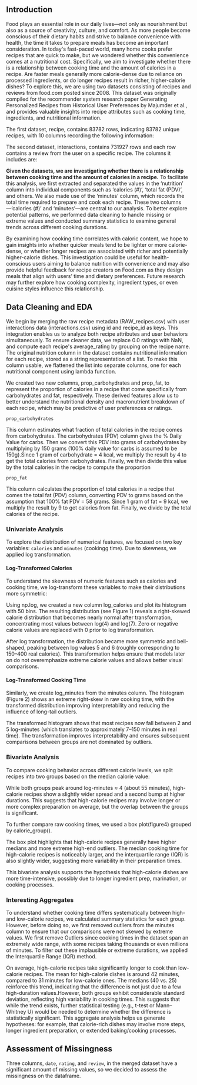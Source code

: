 ## Introduction
Food plays an essential role in our daily lives—not only as nourishment but also as a source of creativity, culture, and comfort. As more people become conscious of their dietary habits and strive to balance convenience with health, the time it takes to prepare meals has become an important consideration. In today's fast-paced world, many home cooks prefer recipes that are quick to make, but we wondered whether this convenience comes at a nutritional cost. Specifically, we aim to investigate whether there is a relationship between cooking time and the amount of calories in a recipe. Are faster meals generally more calorie-dense due to reliance on processed ingredients, or do longer recipes result in richer, higher-calorie dishes? To explore this, we are using two datasets consisting of recipes and reviews from food.com posted since 2008. This dataset was originally compiled for the recommender system research paper Generating Personalized Recipes from Historical User Preferences by Majumder et al., and provides valuable insights into recipe attributes such as cooking time, ingredients, and nutritional information.

The first dataset, recipe, contains 83782 rows, indicating 83782 unique recipes, with 10 columns recording the following information:





The second dataset, interactions, contains 731927 rows and each row contains a review from the user on a specific recipe. The columns it includes are:





**Given the datasets, we are investigating whether there is a relationship between cooking time and the amount of calories in a recipe.** To facilitate this analysis, we first extracted and separated the values in the ‘nutrition’ column into individual components such as ‘calories (#)’, ‘total fat (PDV)’, and others. We also made use of the ‘minutes’ column, which records the total time required to prepare and cook each recipe. These two columns—‘calories (#)’ and ‘minutes’—are central to our analysis. To better explore potential patterns, we performed data cleaning to handle missing or extreme values and conducted summary statistics to examine general trends across different cooking durations.

By examining how cooking time correlates with caloric content, we hope to gain insights into whether quicker meals tend to be lighter or more calorie-dense, or whether longer recipes are associated with richer and potentially higher-calorie dishes. This investigation could be useful for health-conscious users aiming to balance nutrition with convenience and may also provide helpful feedback for recipe creators on Food.com as they design meals that align with users’ time and dietary preferences. Future research may further explore how cooking complexity, ingredient types, or even cuisine styles influence this relationship.


## Data Cleaning and EDA
We begin by merging the raw recipe metadata (RAW_recipes.csv) with user interactions data (interactions.csv) using id and recipe_id as keys. This integration enables us to analyze both recipe attributes and user behaviors simultaneously. To ensure cleaner data, we replace 0.0 ratings with NaN, and compute each recipe's average_rating by grouping on the recipe name.
The original nutrition column in the dataset contains nutritional information for each recipe, stored as a string representation of a list. To make this column usable, we flattened the list into separate columns, one for each nutritional component using lambda function. 

We created two new columns, prop_carbohydrates and prop_fat, to represent the proportion of calories in a recipe that come specifically from carbohydrates and fat, respectively. These derived features allow us to better understand the nutritional density and macronutrient breakdown of each recipe, which may be predictive of user preferences or ratings.

`prop_carbohydrates`

This column estimates what fraction of total calories in the recipe comes from carbohydrates. The carbohydrates (PDV) column gives the % Daily Value for carbs. Then we convert this PDV into grams of carbohydrates by multiplying by 150 grams (100% daily value for carbs is assumed to be 150g).Since 1 gram of carbohydrate = 4 kcal, we multiply the result by 4 to get the total calories from carbohydrates. Finally, we then divide this value by the total calories in the recipe to compute the proportion

`prop_fat`

This column calculates the proportion of total calories in a recipe that comes the total fat (PDV) column, converting PDV to grams based on the assumption that 100% fat PDV = 58 grams. Since 1 gram of fat = 9 kcal, we multiply the result by 9 to get calories from fat. Finally, we divide by the total calories of the recipe.


### Univariate Analysis
To explore the distribution of numerical features, we focused on two key variables: `calories` and `minutes` (cookingg time). Due to skewness, we applied log transformation.

#### Log-Transformed Calories
To understand the skewness of numeric features such as calories and cooking time, we log-transform these variables to make their distributions more symmetric:

Using np.log, we created a new column log_calories and plot its histogram with 50 bins. The resulting distribution (see Figure 1) reveals a right-skewed calorie distribution that becomes nearly normal after transformation, concentrating most values between log(4) and log(7). Zero or negative calorie values are replaced with 0 prior to log transformation.

<Figure1>

After log transformation, the distribution became more symmetric and bell-shaped, peaking between log values 5 and 6 (roughly corresponding to 150–400 real calories). This transformation helps ensure that models later on do not overemphasize extreme calorie values and allows better visual comparisons.

#### Log-Transformed Cooking Time
Similarly, we create log_minutes from the minutes column. The histogram (Figure 2) shows an extreme right-skew in raw cooking time, with the transformed distribution improving interpretability and reducing the influence of long-tail outliers.

<Figure2>

The transformed histogram shows that most recipes now fall between 2 and 5 log-minutes (which translates to approximately 7–150 minutes in real time). The transformation improves interpretability and ensures subsequent comparisons between groups are not dominated by outliers.


### Bivariate Analysis
To compare cooking behavior across different calorie levels, we split recipes into two groups based on the median calorie value:

<Figure3>

While both groups peak around log-minutes ≈ 4 (about 55 minutes), high-calorie recipes show a slightly wider spread and a second bump at higher durations. This suggests that high-calorie recipes may involve longer or more complex preparation on average, but the overlap between the groups is significant.

To further compare raw cooking times, we used a box plot(figure4) grouped by calorie_group().
<Figure4>

The box plot highlights that high-calorie recipes generally have higher medians and more extreme high-end outliers. The median cooking time for high-calorie recipes is noticeably larger, and the interquartile range (IQR) is also slightly wider, suggesting more variability in their preparation times.

This bivariate analysis supports the hypothesis that high-calorie dishes are more time-intensive, possibly due to longer ingredient prep, marination, or cooking processes.

### Interesting Aggregates
To understand whether cooking time differs systematically between high- and low-calorie recipes, we calculated summary statistics for each group. However, before doing so, we first removed outliers from the minutes column to ensure that our comparisons were not skewed by extreme values. We first remove Outliers since cooking times in the dataset span an extremely wide range, with some recipes taking thousands or even millions of minutes. To filter out these implausible or extreme durations, we applied the Interquartile Range (IQR) method. 

On average, high-calorie recipes take significantly longer to cook than low-calorie recipes. The mean for high-calorie dishes is around 42 minutes, compared to 31 minutes for low-calorie ones. The medians (40 vs. 25) reinforce this trend, indicating that the difference is not just due to a few high-duration values.However, both groups exhibit considerable standard deviation, reflecting high variability in cooking times. This suggests that while the trend exists, further statistical testing (e.g., t-test or Mann–Whitney U) would be needed to determine whether the difference is statistically significant. This aggregate analysis helps us generate hypotheses: for example, that calorie-rich dishes may involve more steps, longer ingredient preparation, or extended baking/cooking processes.

<table>


## Assessment of Missingness
Three columns, `date`, `rating`, and `review`, in the merged dataset have a significant amount of missing values, so we decided to assess the missingness on the dataframe.


